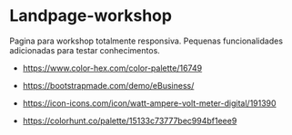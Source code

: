 # Landpage-workshop

Pagina para workshop totalmente responsiva.
Pequenas funcionalidades adicionadas para testar conhecimentos.

* https://www.color-hex.com/color-palette/16749

* https://bootstrapmade.com/demo/eBusiness/

* https://icon-icons.com/icon/watt-ampere-volt-meter-digital/191390

* https://colorhunt.co/palette/15133c73777bec994bf1eee9
